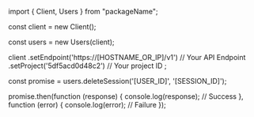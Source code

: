 import { Client, Users } from "packageName";

const client = new Client();

const users = new Users(client);

client
    .setEndpoint('https://[HOSTNAME_OR_IP]/v1') // Your API Endpoint
    .setProject('5df5acd0d48c2') // Your project ID
;

const promise = users.deleteSession('[USER_ID]', '[SESSION_ID]');

promise.then(function (response) {
    console.log(response); // Success
}, function (error) {
    console.log(error); // Failure
});
